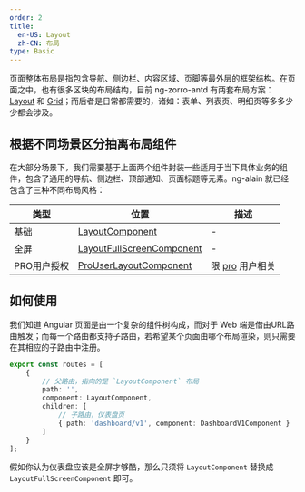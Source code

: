 ```yaml
---
order: 2
title:
  en-US: Layout
  zh-CN: 布局
type: Basic
---
```


页面整体布局是指包含导航、侧边栏、内容区域、页脚等最外层的框架结构。在页面之中，也有很多区块的布局结构，目前 ng-zorro-antd 有两套布局方案：[Layout](https://ng.ant.design/components/layout) 和 [Grid](https://ng.ant.design/components/grid)；而后者是日常都需要的，诸如：表单、列表页、明细页等多多少少都会涉及。

## 根据不同场景区分抽离布局组件

在大部分场景下，我们需要基于上面两个组件封装一些适用于当下具体业务的组件，包含了通用的导航、侧边栏、顶部通知、页面标题等元素。ng-alain 就已经包含了三种不同布局风格：

| 类型 | 位置 | 描述 |
| ---- | --- | ---- |
| 基础 | [LayoutComponent](https://github.com/cipchk/ng-alain/blob/0.2.0/src/app/layout/layout.component.ts) | - |
| 全屏 | [LayoutFullScreenComponent](https://github.com/cipchk/ng-alain/blob/0.2.0/src/app/layout/fullscreen/fullscreen.component.ts) | - |
| PRO用户授权 | [ProUserLayoutComponent](https://github.com/cipchk/ng-alain/blob/0.2.0/src/app/layout/pro/user/user.component.ts) | 限 [pro](https://cipchk.github.io/ng-alain/#/pro/user/login) 用户相关 |

## 如何使用

我们知道 Angular 页面是由一个复杂的组件树构成，而对于 Web 端是借由URL路由触发；而每一个路由都支持子路由，若希望某个页面由哪个布局渲染，则只需要在其相应的子路由中注册。

```ts
export const routes = [
    {
        // 父路由，指向的是 `LayoutComponent` 布局
        path: '',
        component: LayoutComponent,
        children: [
            // 子路由，仪表盘页
            { path: 'dashboard/v1', component: DashboardV1Component }
        ]
    }
];
```

假如你认为仪表盘应该是全屏才够酷，那么只须将 `LayoutComponent` 替换成 `LayoutFullScreenComponent` 即可。


